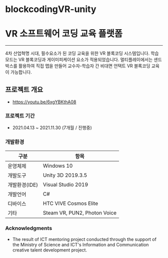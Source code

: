 # blockcodingVR-unity
# VR 소프트웨어 코딩 교육 플랫폼

------
4차 산업혁명 시대, 필수요소가 된 코딩 교육을 위한 VR 블록코딩 시스템입니다.
학습모드는 VR 블록코딩과 게이미피케이션 요소가 적용되었습니다.
멀티플레이에서는 샌드박스를 활용하여 직접 맵을 만들어 교수자-학습자 간 비대면 언택트 VR 블록코딩 교육이 가능합니다.

## 프로젝트 개요
* https://youtu.be/6xgYBKthA08

### 프로젝트 기간

* 2021.04.13 ~ 2021.11.30 (7개월 / 진행중)

### 개발환경

| 구분 | 항목 |
| ------ | ------ |
| 운영체제 | Windows 10 |
| 개발도구 | Unity 3D 2019.3.5 |
| 개발환경(IDE) | Visual Studio 2019 |
| 개발언어 | C# |
| 디바이스 | HTC VIVE Cosmos Elite |
| 기타 | Steam VR, PUN2, Photon Voice |

### Acknowledgments

* The result of ICT mentoring project conducted through the support of the Ministry of Science and ICT's Information and Communication creative talent development project.
